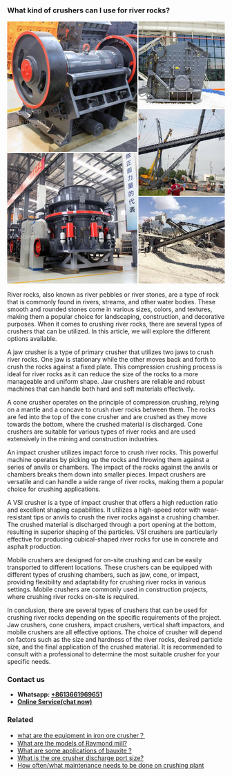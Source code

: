 <h3>What kind of crushers can I use for river rocks?</h3><img src='1701744834.jpg' alt=''><p>River rocks, also known as river pebbles or river stones, are a type of rock that is commonly found in rivers, streams, and other water bodies. These smooth and rounded stones come in various sizes, colors, and textures, making them a popular choice for landscaping, construction, and decorative purposes. When it comes to crushing river rocks, there are several types of crushers that can be utilized. In this article, we will explore the different options available.</p><p>A jaw crusher is a type of primary crusher that utilizes two jaws to crush river rocks. One jaw is stationary while the other moves back and forth to crush the rocks against a fixed plate. This compression crushing process is ideal for river rocks as it can reduce the size of the rocks to a more manageable and uniform shape. Jaw crushers are reliable and robust machines that can handle both hard and soft materials effectively.</p><p>A cone crusher operates on the principle of compression crushing, relying on a mantle and a concave to crush river rocks between them. The rocks are fed into the top of the cone crusher and are crushed as they move towards the bottom, where the crushed material is discharged. Cone crushers are suitable for various types of river rocks and are used extensively in the mining and construction industries.</p><p>An impact crusher utilizes impact force to crush river rocks. This powerful machine operates by picking up the rocks and throwing them against a series of anvils or chambers. The impact of the rocks against the anvils or chambers breaks them down into smaller pieces. Impact crushers are versatile and can handle a wide range of river rocks, making them a popular choice for crushing applications.</p><p>A VSI crusher is a type of impact crusher that offers a high reduction ratio and excellent shaping capabilities. It utilizes a high-speed rotor with wear-resistant tips or anvils to crush the river rocks against a crushing chamber. The crushed material is discharged through a port opening at the bottom, resulting in superior shaping of the particles. VSI crushers are particularly effective for producing cubical-shaped river rocks for use in concrete and asphalt production.</p><p>Mobile crushers are designed for on-site crushing and can be easily transported to different locations. These crushers can be equipped with different types of crushing chambers, such as jaw, cone, or impact, providing flexibility and adaptability for crushing river rocks in various settings. Mobile crushers are commonly used in construction projects, where crushing river rocks on-site is required.</p><p>In conclusion, there are several types of crushers that can be used for crushing river rocks depending on the specific requirements of the project. Jaw crushers, cone crushers, impact crushers, vertical shaft impactors, and mobile crushers are all effective options. The choice of crusher will depend on factors such as the size and hardness of the river rocks, desired particle size, and the final application of the crushed material. It is recommended to consult with a professional to determine the most suitable crusher for your specific needs.</p><h3>Contact us</h3><ul><li><strong>Whatsapp:&nbsp;<a href="https://wa.me/8613661969651">+8613661969651</a></strong></li><li><a href="https://swt.shibang-china.com/?git&amp;zhl&amp;What kind of crushers can I use for river rocks"><strong>Online Service(chat now)</strong></a></li></ul><h3>Related</h3><ul><li><a href='what are the equipment in iron ore crusher？.md'>what are the equipment in iron ore crusher？</a></li><li><a href='What are the models of Raymond mill.md'>What are the models of Raymond mill?</a></li><li><a href='What are some applications of bauxite .md'>What are some applications of bauxite ?</a></li><li><a href='What is the ore crusher discharge port size.md'>What is the ore crusher discharge port size?</a></li><li><a href='How oftenwhat maintenance needs to be done on crushing plant.md'>How often/what maintenance needs to be done on crushing plant</a></li></ul>